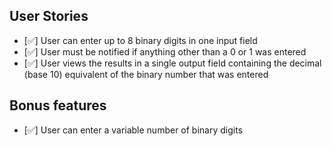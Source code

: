 ## User Stories

-   [✅] User can enter up to 8 binary digits in one input field
-   [✅] User must be notified if anything other than a 0 or 1 was entered
-   [✅] User views the results in a single output field containing the decimal (base 10) equivalent of the binary number that was entered

## Bonus features

-   [✅] User can enter a variable number of binary digits
